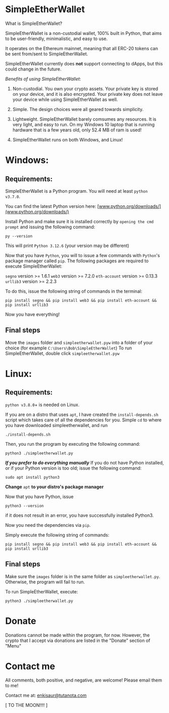 # SimpleEtherWallet

What is SimpleEtherWallet?

SimpleEtherWallet is a non-custodial wallet, 100% built in Python, that aims to be user-friendly, minimalistic, and easy to use.

It operates on the Ethereum mainnet, meaning that all ERC-20 tokens can be sent from/sent to SimpleEtherWallet.

SimpleEtherWallet currently does **not** support connecting to dApps, but this could change in the future.

*Benefits of using SimpleEtherWallet*:
1. Non-custodial. You own your crypto assets. Your private key is stored on your device, and it is also encrypted. Your private key does not leave your device while using SimpleEtherWallet as well.

2. Simple. The design choices were all geared towards simplicity.

3. Lightweight. SimpleEtherWallet barely comsumes any resources. It is very light, and easy to run.
    On my Windows 10 laptop that is running hardware that is a few years old, only 52.4 MB of ram is used!

4. SimpleEtherWallet runs on both Windows, and Linux!

# Windows:

## Requirements:
SimpleEtherWallet is a Python program. You will need at least `python v3.7.0`.

You can find the latest Python version here: [www.python.org/downloads/](www.python.org/downloads/)

Install Python and make sure it is installed correctly by `opening the cmd prompt` and issuing the following command:

```
py --version
```

This will print `Python 3.12.6` (your version may be different)

Now that you have `Python`, you will to issue a few commands with `Python`'s package manager called `pip`.
The following packages are required to execute SimpleEtherWallet:

`segno` version >= 1.6.1
`web3` version >= 7.2.0
`eth-account` version >= 0.13.3
`urllib3` version >= 2.2.3

To do this, issue the following string of commands in the terminal:

```
pip install segno && pip install web3 && pip install eth-account && pip install urllib3
```

Now you have everything!

## Final steps
Move the `images` folder and `simpleetherwallet.pyw` into a folder of your choice (for example `C:\Users\Bob\SimpleEtherWallet`)
To run SimpleEtherWallet, double click `simpleetherwallet.pyw`

# Linux:

## Requirements:
`python v3.8.0`+ is needed on Linux.

If you are on a distro that uses  `apt`, I have created the `install-depends.sh` script which takes care of all the dependencies for you. 
Simple `cd` to where you have downloaded simpleetherwallet, and run

```
./install-depends.sh
```

Then, you run the program by executing the following command:

```
python3 ./simpleetherwallet.py
```

***If you prefer to do everything manually***
If you do not have Python installed, or if your Python version is too old; issue the following command:

```
sudo apt install python3
```
**Change** `apt` **to your distro's package manager**

Now that you have Python, issue

```
python3 --version
```

if it does not result in an error, you have successfully installed Python3.

Now you need the dependencies via `pip`.

Simply execute the following string of commands:

```
pip install segno && pip install web3 && pip install eth-account && pip install urllib3
```

## Final steps
Make sure the `images` folder is in the same folder as `simpleetherwallet.py`. Otherwise, the program will fail to run.

To run SimpleEtherWallet, execute:

```
python3 ./simpleetherwallet.py
```

# Donate

Donations cannot be made within the program, for now. However, the crypto that I accept via donations are listed in the "Donate" section of "Menu"

# Contact me

All comments, both positive, and negative, are welcome! Please email them to me!

Contact me at: <enkisaur@tutanota.com>

[ TO THE MOON!!!! ]


